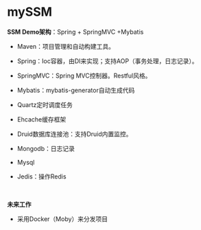 # mySSM

**SSM Demo架构**：Spring + SpringMVC +Mybatis

- Maven：项目管理和自动构建工具。

- Spring：Ioc容器，由DI来实现；支持AOP（事务处理，日志记录）。

- SpringMVC：Spring MVC控制器。Restful风格。

- Mybatis：mybatis-generator自动生成代码

- Quartz定时调度任务

- Ehcache缓存框架

- Druid数据库连接池：支持Druid内置监控。

- Mongodb：日志记录

- Mysql

- Jedis：操作Redis

  ​

**未来工作**

- 采用Docker（Moby）来分发项目